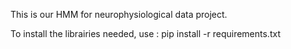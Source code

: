 This is our HMM for neurophysiological data project.

To install the librairies needed, use :
pip install -r requirements.txt
